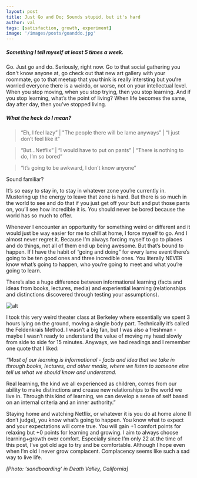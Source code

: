 ```yaml
---
layout: post
title: Just Go and Do; Sounds stupid, but it's hard
author: val
tags: [satisfaction, growth, experiment]
image: '/images/posts/goanddo.jpg'
---
```


##### Something I tell myself at least 5 times a week.

Go. Just go and do. Seriously, right now. Go to that social gathering you don't know anyone at, go check out that new art gallery with your roommate, go to that meetup that you think is really intersting but you're worried everyone there is a weirdo, or worse, not on your intellectual level.  
When you stop moving, when you stop trying, then you stop learning. And if you stop learning, what’s the point of living? When life becomes the same, day after day, then you’ve stopped living.

##### What the heck do I mean?

 > “Eh, I feel lazy” | "The people there will be lame anyways” | “I just don’t feel like it” 

 > “But…Netflix” | “I would have to put on pants” | “There is nothing to do, I’m so bored” 
 
 > “It’s going to be awkward, I don’t know anyone”

Sound familiar?

It’s so easy to stay in, to stay in whatever zone you’re currently in. Mustering up the energy to leave that zone is hard. But there is so much in the world to see and do that if you just get off your butt and put those pants on, you’ll see how incredible it is. You should never be bored because the world has so much to offer.

Whenever I encounter an opportunity for something weird or different and it would just be way easier for me to chill at home, I force myself to go. And I almost never regret it. Because I’m always forcing myself to go to places and do things, not all of them end up being awesome. But that’s bound to happen. If I have the habit of “going and doing” for every lame event there’s going to be ten good ones and three incredible ones. You literally NEVER know what’s going to happen, who you’re going to meet and what you’re going to learn.

There’s also a huge difference between informational learning (facts and ideas from books, lectures, media) and experiential learning (relationships and distinctions discovered through testing your assumptions).

![alt](https://i.ytimg.com/vi/aF63HHVbpQ8/maxresdefault.jpg)

I took this very weird theater class at Berkeley where essentially we spent 3 hours lying on the ground, moving a single body part. Technically it’s called the Feldenkrais Method. I wasn’t a big fan, but I was also a freshman - maybe I wasn’t ready to understand the value of moving my head slowly from side to side for 15 minutes. Anyways, we had readings and I remember one quote that I liked:

*“Most of our learning is informational - facts and idea that we take in through books, lectures, and other media, where we listen to someone else tell us what we should know and understand.*

Real learning, the kind we all experienced as children, comes from our ability to make distinctions and crease new relationships to the world we live in. Through this kind of learning, we can develop a sense of self based on an internal criteria and an inner authority.”

Staying home and watching Netflix, or whatever it is you do at home alone (I don’t judge), you know what’s going to happen. You know what to expect and your expectations will come true. You will gain +1 comfort points for relaxing but +0 points for learning and growing. I aim to always choose learning+growth over comfort. Especially since I’m only 22 at the time of this post, I’ve got old age to try and be comfortable. Although I hope even when I’m old I never grow complacent. Complacency seems like such a sad way to live life.

*[Photo: ‘sandboarding’ in Death Valley, California]*